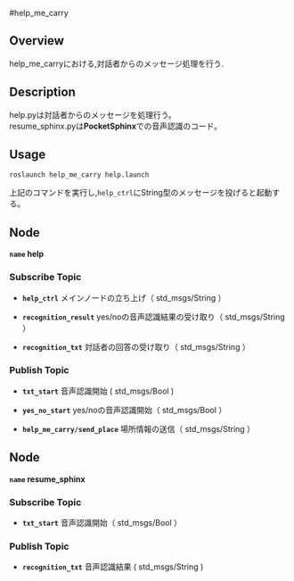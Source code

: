 #help_me_carry
## Overview
  help_me_carryにおける,対話者からのメッセージ処理を行う.


## Description
help.pyは対話者からのメッセージを処理行う。  
resume_sphinx.pyは**PocketSphinx**での音声認識のコード。    

## Usage
```
roslaunch help_me_carry help.launch
```
上記のコマンドを実行し,`help_ctrl`にString型のメッセージを投げると起動する。

## Node
**`name` help**

### Subscribe Topic

* **`help_ctrl`** メインノードの立ち上げ（ std_msgs/String ）

* **`recognition_result`** yes/noの音声認識結果の受け取り（ std_msgs/String ）

* **`recognition_txt`** 対話者の回答の受け取り（ std_msgs/String ）

### Publish Topic

* **`txt_start`** 音声認識開始 ( std_msgs/Bool )

* **`yes_no_start`** yes/noの音声認識開始（ std_msgs/Bool ）

* **`help_me_carry/send_place`** 場所情報の送信（ std_msgs/String ）

## Node
**`name` resume_sphinx**

### Subscribe Topic
* **`txt_start`** 音声認識開始（ std_msgs/Bool ）

### Publish Topic
* **`recognition_txt`** 音声認識結果 ( std_msgs/String )
